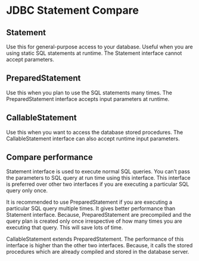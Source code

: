 # JDBC Statement Compare

## Statement

Use this for general-purpose access to your database. Useful when you are using static SQL statements at runtime. The Statement interface cannot accept parameters.

## PreparedStatement

Use this when you plan to use the SQL statements many times. The PreparedStatement interface accepts input parameters at runtime.

## CallableStatement

Use this when you want to access the database stored procedures. The CallableStatement interface can also accept runtime input parameters.

## Compare performance

Statement interface is used to execute normal SQL queries. You can’t pass the parameters to SQL query at run time using this interface. This interface is preferred over other two interfaces if you are executing a particular SQL query only once.

It is recommended to use PreparedStatement if you are executing a particular SQL query multiple times. It gives better performance than Statement interface. Because, PreparedStatement are precompiled and the query plan is created only once irrespective of how many times you are executing that query. This will save lots of time.

CallableStatement extends PreparedStatement. The performance of this interface is higher than the other two interfaces. Because, it calls the stored procedures which are already compiled and stored in the database server.